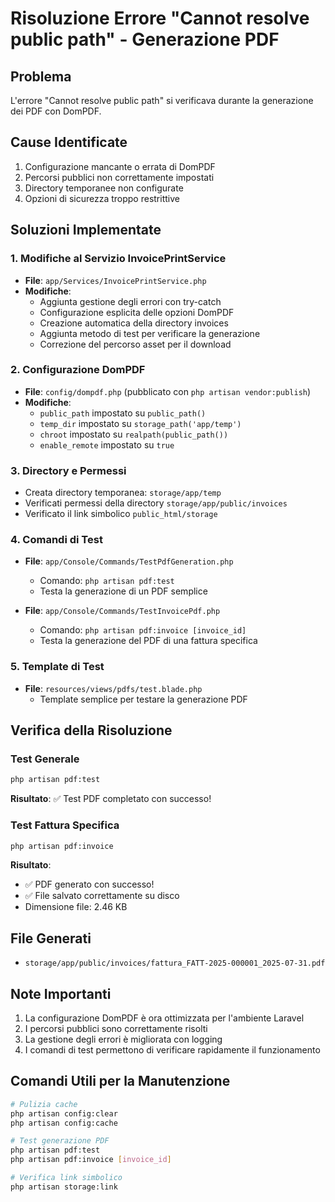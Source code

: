 # Risoluzione Errore "Cannot resolve public path" - Generazione PDF

## Problema
L'errore "Cannot resolve public path" si verificava durante la generazione dei PDF con DomPDF.

## Cause Identificate
1. Configurazione mancante o errata di DomPDF
2. Percorsi pubblici non correttamente impostati
3. Directory temporanee non configurate
4. Opzioni di sicurezza troppo restrittive

## Soluzioni Implementate

### 1. Modifiche al Servizio InvoicePrintService
- **File**: `app/Services/InvoicePrintService.php`
- **Modifiche**:
  - Aggiunta gestione degli errori con try-catch
  - Configurazione esplicita delle opzioni DomPDF
  - Creazione automatica della directory invoices
  - Aggiunta metodo di test per verificare la generazione
  - Correzione del percorso asset per il download

### 2. Configurazione DomPDF
- **File**: `config/dompdf.php` (pubblicato con `php artisan vendor:publish`)
- **Modifiche**:
  - `public_path` impostato su `public_path()`
  - `temp_dir` impostato su `storage_path('app/temp')`
  - `chroot` impostato su `realpath(public_path())`
  - `enable_remote` impostato su `true`

### 3. Directory e Permessi
- Creata directory temporanea: `storage/app/temp`
- Verificati permessi della directory `storage/app/public/invoices`
- Verificato il link simbolico `public_html/storage`

### 4. Comandi di Test
- **File**: `app/Console/Commands/TestPdfGeneration.php`
  - Comando: `php artisan pdf:test`
  - Testa la generazione di un PDF semplice

- **File**: `app/Console/Commands/TestInvoicePdf.php`
  - Comando: `php artisan pdf:invoice [invoice_id]`
  - Testa la generazione del PDF di una fattura specifica

### 5. Template di Test
- **File**: `resources/views/pdfs/test.blade.php`
  - Template semplice per testare la generazione PDF

## Verifica della Risoluzione

### Test Generale
```bash
php artisan pdf:test
```
**Risultato**: ✅ Test PDF completato con successo!

### Test Fattura Specifica
```bash
php artisan pdf:invoice
```
**Risultato**: 
- ✅ PDF generato con successo!
- ✅ File salvato correttamente su disco
- Dimensione file: 2.46 KB

## File Generati
- `storage/app/public/invoices/fattura_FATT-2025-000001_2025-07-31.pdf`

## Note Importanti
1. La configurazione DomPDF è ora ottimizzata per l'ambiente Laravel
2. I percorsi pubblici sono correttamente risolti
3. La gestione degli errori è migliorata con logging
4. I comandi di test permettono di verificare rapidamente il funzionamento

## Comandi Utili per la Manutenzione
```bash
# Pulizia cache
php artisan config:clear
php artisan config:cache

# Test generazione PDF
php artisan pdf:test
php artisan pdf:invoice [invoice_id]

# Verifica link simbolico
php artisan storage:link
``` 